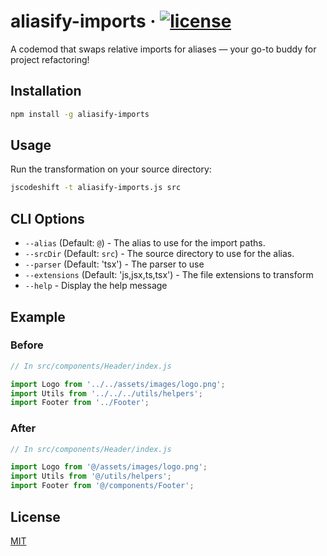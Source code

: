 # aliasify-imports &middot; [![license](https://badgen.now.sh/badge/license/MIT)](./LICENSE)

A codemod that swaps relative imports for aliases — your go-to buddy for project refactoring!

## Installation

```sh
npm install -g aliasify-imports
```

## Usage

Run the transformation on your source directory:

```sh
jscodeshift -t aliasify-imports.js src
```

## CLI Options

- `--alias` (Default: `@`) - The alias to use for the import paths.
- `--srcDir` (Default: `src`) - The source directory to use for the alias.
- `--parser` (Default: 'tsx') - The parser to use
- `--extensions` (Default: 'js,jsx,ts,tsx') - The file extensions to transform
- `--help` - Display the help message

## Example

### Before

```js
// In src/components/Header/index.js

import Logo from '../../assets/images/logo.png';
import Utils from '../../../utils/helpers';
import Footer from '../Footer';
```

### After

```js
// In src/components/Header/index.js

import Logo from '@/assets/images/logo.png';
import Utils from '@/utils/helpers';
import Footer from '@/components/Footer';
```

## License

[MIT](./LICENSE)
